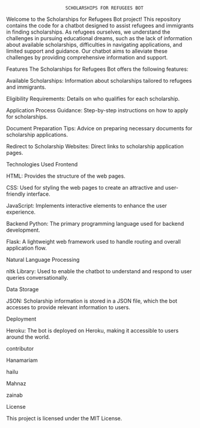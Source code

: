                           SCHOLARSHIPS FOR REFUGEES BOT
Welcome to the Scholarships for Refugees Bot project! This repository contains the code for a chatbot designed to assist refugees and immigrants in finding scholarships. As refugees ourselves, we understand the challenges in pursuing educational dreams, such as the lack of information about available scholarships, difficulties in navigating applications, and limited support and guidance. Our chatbot aims to alleviate these challenges by providing comprehensive information and support.

Features
The Scholarships for Refugees Bot offers the following features:

Available Scholarships: Information about scholarships tailored to refugees and immigrants.

Eligibility Requirements: Details on who qualifies for each scholarship.

Application Process Guidance: Step-by-step instructions on how to apply for scholarships.

Document Preparation Tips: Advice on preparing necessary documents for scholarship applications.

Redirect to Scholarship Websites: Direct links to scholarship application pages.

Technologies Used
Frontend

HTML: Provides the structure of the web pages.

CSS: Used for styling the web pages to create an attractive and user-friendly interface.

JavaScript: Implements interactive elements to enhance the user experience.

Backend
Python: The primary programming language used for backend development.

Flask: A lightweight web framework used to handle routing and overall application flow.

Natural Language Processing

nltk Library: Used to enable the chatbot to understand and respond to user queries
conversationally.

Data Storage

JSON: Scholarship information is stored in a JSON file, which the bot accesses to provide relevant information to users.

Deployment

Heroku: The bot is deployed on Heroku, making it accessible to users around the world.

contributor 

Hanamariam 

hailu

Mahnaz

zainab

License

This project is licensed under the MIT License. 
